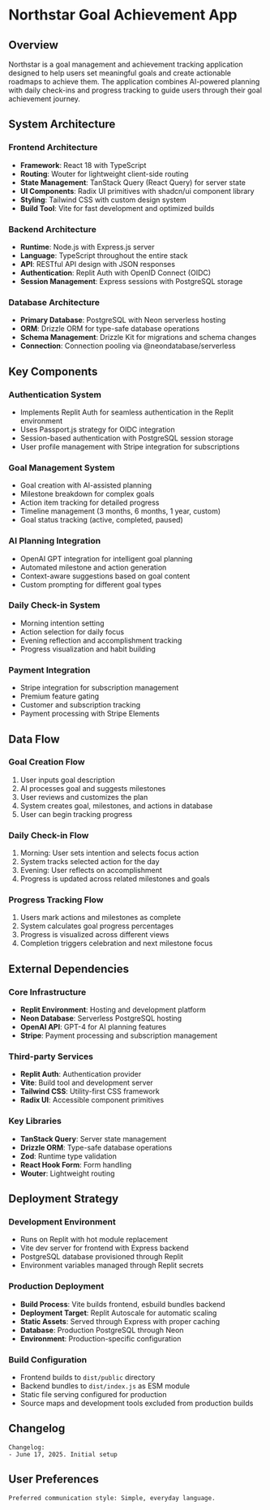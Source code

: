 # Northstar Goal Achievement App

## Overview

Northstar is a goal management and achievement tracking application designed to help users set meaningful goals and create actionable roadmaps to achieve them. The application combines AI-powered planning with daily check-ins and progress tracking to guide users through their goal achievement journey.

## System Architecture

### Frontend Architecture
- **Framework**: React 18 with TypeScript
- **Routing**: Wouter for lightweight client-side routing
- **State Management**: TanStack Query (React Query) for server state
- **UI Components**: Radix UI primitives with shadcn/ui component library
- **Styling**: Tailwind CSS with custom design system
- **Build Tool**: Vite for fast development and optimized builds

### Backend Architecture
- **Runtime**: Node.js with Express.js server
- **Language**: TypeScript throughout the entire stack
- **API**: RESTful API design with JSON responses
- **Authentication**: Replit Auth with OpenID Connect (OIDC)
- **Session Management**: Express sessions with PostgreSQL storage

### Database Architecture
- **Primary Database**: PostgreSQL with Neon serverless hosting
- **ORM**: Drizzle ORM for type-safe database operations
- **Schema Management**: Drizzle Kit for migrations and schema changes
- **Connection**: Connection pooling via @neondatabase/serverless

## Key Components

### Authentication System
- Implements Replit Auth for seamless authentication in the Replit environment
- Uses Passport.js strategy for OIDC integration
- Session-based authentication with PostgreSQL session storage
- User profile management with Stripe integration for subscriptions

### Goal Management System
- Goal creation with AI-assisted planning
- Milestone breakdown for complex goals
- Action item tracking for detailed progress
- Timeline management (3 months, 6 months, 1 year, custom)
- Goal status tracking (active, completed, paused)

### AI Planning Integration
- OpenAI GPT integration for intelligent goal planning
- Automated milestone and action generation
- Context-aware suggestions based on goal content
- Custom prompting for different goal types

### Daily Check-in System
- Morning intention setting
- Action selection for daily focus
- Evening reflection and accomplishment tracking
- Progress visualization and habit building

### Payment Integration
- Stripe integration for subscription management
- Premium feature gating
- Customer and subscription tracking
- Payment processing with Stripe Elements

## Data Flow

### Goal Creation Flow
1. User inputs goal description
2. AI processes goal and suggests milestones
3. User reviews and customizes the plan
4. System creates goal, milestones, and actions in database
5. User can begin tracking progress

### Daily Check-in Flow
1. Morning: User sets intention and selects focus action
2. System tracks selected action for the day
3. Evening: User reflects on accomplishment
4. Progress is updated across related milestones and goals

### Progress Tracking Flow
1. Users mark actions and milestones as complete
2. System calculates goal progress percentages
3. Progress is visualized across different views
4. Completion triggers celebration and next milestone focus

## External Dependencies

### Core Infrastructure
- **Replit Environment**: Hosting and development platform
- **Neon Database**: Serverless PostgreSQL hosting
- **OpenAI API**: GPT-4 for AI planning features
- **Stripe**: Payment processing and subscription management

### Third-party Services
- **Replit Auth**: Authentication provider
- **Vite**: Build tool and development server
- **Tailwind CSS**: Utility-first CSS framework
- **Radix UI**: Accessible component primitives

### Key Libraries
- **TanStack Query**: Server state management
- **Drizzle ORM**: Type-safe database operations
- **Zod**: Runtime type validation
- **React Hook Form**: Form handling
- **Wouter**: Lightweight routing

## Deployment Strategy

### Development Environment
- Runs on Replit with hot module replacement
- Vite dev server for frontend with Express backend
- PostgreSQL database provisioned through Replit
- Environment variables managed through Replit secrets

### Production Deployment
- **Build Process**: Vite builds frontend, esbuild bundles backend
- **Deployment Target**: Replit Autoscale for automatic scaling
- **Static Assets**: Served through Express with proper caching
- **Database**: Production PostgreSQL through Neon
- **Environment**: Production-specific configuration

### Build Configuration
- Frontend builds to `dist/public` directory
- Backend bundles to `dist/index.js` as ESM module
- Static file serving configured for production
- Source maps and development tools excluded from production builds

## Changelog

```
Changelog:
- June 17, 2025. Initial setup
```

## User Preferences

```
Preferred communication style: Simple, everyday language.
```